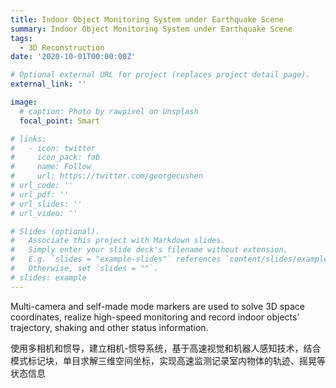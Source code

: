 ```yaml
---
title: Indoor Object Monitoring System under Earthquake Scene
summary: Indoor Object Monitoring System under Earthquake Scene
tags:
  - 3D Reconstruction
date: '2020-10-01T00:00:00Z'

# Optional external URL for project (replaces project detail page).
external_link: ''

image:
  # caption: Photo by rawpixel on Unsplash
  focal_point: Smart

# links:
#   - icon: twitter
#     icon_pack: fab
#     name: Follow
#     url: https://twitter.com/georgecushen
# url_code: ''
# url_pdf: ''
# url_slides: ''
# url_video: ''

# Slides (optional).
#   Associate this project with Markdown slides.
#   Simply enter your slide deck's filename without extension.
#   E.g. `slides = "example-slides"` references `content/slides/example-slides.md`.
#   Otherwise, set `slides = ""`.
# slides: example
---
```


Multi-camera and self-made mode markers are used to solve 3D space coordinates, realize high-speed monitoring and record indoor objects’ trajectory, shaking and other status information.

使用多相机和惯导，建立相机-惯导系统，基于高速视觉和机器人感知技术，结合模式标记块，单目求解三维空间坐标，实现高速监测记录室内物体的轨迹、摇晃等状态信息